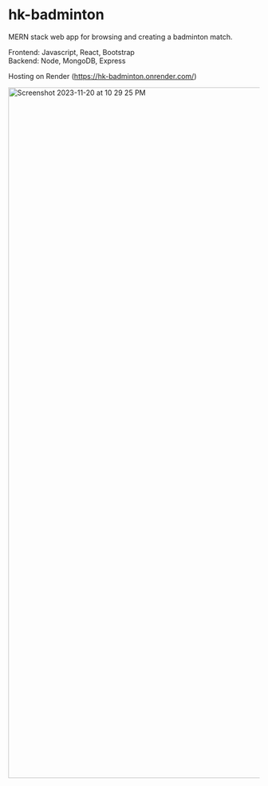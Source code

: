 # hk-badminton
MERN stack web app for browsing and creating a badminton match.

Frontend: Javascript, React, Bootstrap </br>
Backend: Node, MongoDB, Express

Hosting on Render (https://hk-badminton.onrender.com/)


<img width="1385" alt="Screenshot 2023-11-20 at 10 29 25 PM" src="https://github.com/Henkkk/hk-badminton-client/assets/88356994/ef8491db-3b28-414d-8101-9384e8b4071e">
